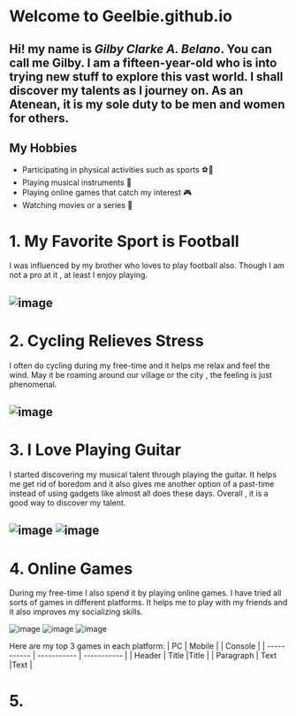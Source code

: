 # Welcome to Geelbie.github.io

Hi! my name is *Gilby Clarke A. Belano*. You can call me Gilby. I am a fifteen-year-old who is into trying new stuff to explore this vast world.
I shall discover my talents as I journey on. As an Atenean, it is my sole duty to be men and women for others.
---

## My Hobbies
- Participating in physical activities such as sports ⚽💪
- Playing musical instruments 🎵
- Playing online games that catch my interest 🎮
- Watching movies or a series 🍿

# 1. My Favorite Sport is Football

I was influenced by my brother who loves to play football also. Though I am not a pro at it , at least I enjoy playing.

![image](https://user-images.githubusercontent.com/118235555/203199951-16cb8146-e181-443b-af1e-2dc40ae97911.png)
---

# 2. Cycling Relieves Stress

I often do cycling during my free-time and it helps me relax and feel the wind. May it be roaming around our village or the city , the feeling is just phenomenal.

 ![image](https://user-images.githubusercontent.com/118235555/203202916-3a7a7fe8-0026-4596-ba88-b0ccc01348a5.png)
---

# 3. I Love Playing Guitar

I started discovering my musical talent through playing the guitar. It helps me get rid of boredom and it also gives me another option of a past-time instead of using gadgets like almost all does these days. Overall , it is a good way to discover my talent.

![image](https://user-images.githubusercontent.com/118235555/203201405-46f54fa4-d572-4481-91fd-b28084504b27.png) ![image](https://user-images.githubusercontent.com/118235555/203201488-5a5fc36e-6335-4aec-b391-5e86b5de6250.png)
---

# 4. Online Games

During my free-time I also spend it by playing online games. I have tried all sorts of games in different platforms. It helps me to play with my friends and it also improves my socializing skills. 

![image](https://user-images.githubusercontent.com/118235555/203207199-c1a82691-0df2-42ca-8890-54a73356b666.png)  ![image](https://user-images.githubusercontent.com/118235555/203207224-49cc4fa2-7e8f-4fc2-8bfa-ec8514346002.png) ![image](https://user-images.githubusercontent.com/118235555/203207362-d37ebd07-a44b-4f77-a4a2-dc8535c25f09.png)

Here are my top 3 games in each platform:
| PC | Mobile | | Console |
| ----------- | ----------- | ----------- |
| Header | Title |Title |
| Paragraph | Text |Text |

# 5. 














